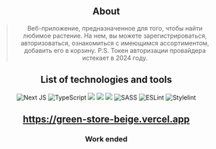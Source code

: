<section align="center">

## About
> Веб-приложение, предназначенное для того, чтобы найти любимое растение. На нем, вы можете зарегистрироваться, авторизоваться, ознакомиться с имеющимся ассортиментом, добавить его в корзину.
> P.S. Токен авторизации провайдера истекает в 2024 году.

## List of technologies and tools

<section align="center">

![Next JS](https://img.shields.io/badge/Next.JS-black?style=for-the-badge&logo=next.js&logoColor=white) ![TypeScript](https://img.shields.io/badge/typescript-%23007ACC.svg?style=for-the-badge&logo=typescript&logoColor=white) <img src="https://img.shields.io/badge/MongoDB-black?style=for-the-badge&logo=MongoDB&logoColor=47A248"/> <img src="https://img.shields.io/badge/Zustand-ЦВЕТ ФОНА?style=for-the-badge&logo=НАЗВАНИЕ ЛОГОТИПА&logoColor=ЦВЕТ ЛОГОТИПА"/> <img src="https://img.shields.io/badge/React Query-002640?style=for-the-badge&logo=React Query&logoColor=red"/> ![SASS](https://img.shields.io/badge/SASS-hotpink.svg?style=for-the-badge&logo=SASS&logoColor=white) ![ESLint](https://img.shields.io/badge/ESLint-4B3263?style=for-the-badge&logo=eslint&logoColor=white) ![Stylelint](https://img.shields.io/badge/stylelint-263238?style=for-the-badge&logo=stylelint&logoColor=white)

</section>

## https://green-store-beige.vercel.app

### Work ended
